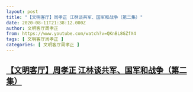 ```yaml
---
layout: post
title: "【文明客厅】周孝正 江林谈共军、国军和战争（第二集）"
date: 2020-08-11T21:38:12.000Z
author: 文明客厅周孝正
from: https://www.youtube.com/watch?v=QKnBL8GZfX4
tags: [ 文明客厅周孝正 ]
categories: [ 文明客厅周孝正 ]
---
```

<!--1597181892000-->
[【文明客厅】周孝正 江林谈共军、国军和战争（第二集）](https://www.youtube.com/watch?v=QKnBL8GZfX4)
------

<div>

</div>
